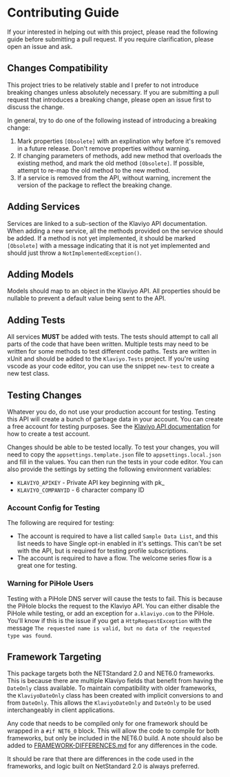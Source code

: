 # Contributing Guide

If your interested in helping out with this project, please read the following guide before submitting a pull request. If you require clarification, please open an issue and ask.

## Changes Compatibility

This project tries to be relatively stable and I prefer to not introduce breaking changes unless absolutely necessary. If you are submitting a pull request that introduces a breaking change, please open an issue first to discuss the change.

In general, try to do one of the following instead of introducing a breaking change:

1. Mark properties `[Obsolete]` with an explination why before it's removed in a future release. Don't remove properties without warning.
1. If changing parameters of methods, add new method that overloads the existing method, and mark the old method `[Obsolete]`. If possible, attempt to re-map the old method to the new method.
1. If a service is removed from the API, without warning, increment the version of the package to reflect the breaking change.

## Adding Services

Services are linked to a sub-section of the Klaviyo API documentation. When adding a new service, all the methods provided on the service should be added. If a method is not yet implemented, it should be marked `[Obsolete]` with a message indicating that it is not yet implemented and should just throw a `NotImplementedException()`.

## Adding Models

Models should map to an object in the Klaviyo API. All properties should be nullable to prevent a default value being sent to the API.

## Adding Tests

All services **MUST** be added with tests. The tests should attempt to call all parts of the code that have been written. Multiple tests may need to be written for some methods to test different code paths. Tests are written in xUnit and should be added to the `Klaviyo.Tests` project. If you're using vscode as your code editor, you can use the snippet `new-test` to create a new test class.

## Testing Changes

Whatever you do, do not use your production account for testing. Testing this API will create a bunch of garbage data in your account. You can create a free account for testing purposes. See the [Klaviyo API documentation](https://developers.klaviyo.com/en/docs/create_a_test_account) for how to create a test account.

Changes should be able to be tested locally. To test your changes, you will need to copy the `appsettings.template.json` file to `appsettings.local.json` and fill in the values. You can then run the tests in your code editor. You can also provide the settings by setting the following environment variables:

- `KLAVIYO_APIKEY` - Private API key beginning with pk\_
- `KLAVIYO_COMPANYID` - 6 character company ID

### Account Config for Testing

The following are required for testing:

- The account is required to have a list called `Sample Data List`, and this list needs to have Single opt-in enabled in it's settings. This can't be set with the API, but is required for testing profile subscriptions.
- The account is required to have a flow. The welcome series flow is a great one for testing.

### Warning for PiHole Users

Testing with a PiHole DNS server will cause the tests to fail. This is because the PiHole blocks the request to the Klaviyo API. You can either disable the PiHole while testing, or add an exception for `a.klaviyo.com` to the PiHole. You'll know if this is the issue if you get a `HttpRequestException` with the message `The requested name is valid, but no data of the requested type was found`.

## Framework Targeting

This package targets both the NETStandard 2.0 and NET6.0 frameworks. This is because there are multiple Klaviyo fields that benefit from having the `DateOnly` class available. To maintain compatibility with older frameworks, the `KlaviyoDateOnly` class has been created with implicit conversions to and from `DateOnly`. This allows the `KlaviyoDateOnly` and `DateOnly` to be used interchangeably in client applications.

Any code that needs to be compiled only for one framework should be wrapped in a `#if NET6_0` block. This will allow the code to compile for both frameworks, but only be included in the NET6.0 build. A note should also be added to [FRAMEWORK-DIFFERENCES.md](FRAMEWORK-DIFFERENCES.md) for any differences in the code.

It should be rare that there are differences in the code used in the frameworks, and logic built on NetStandard 2.0 is always preferred.
